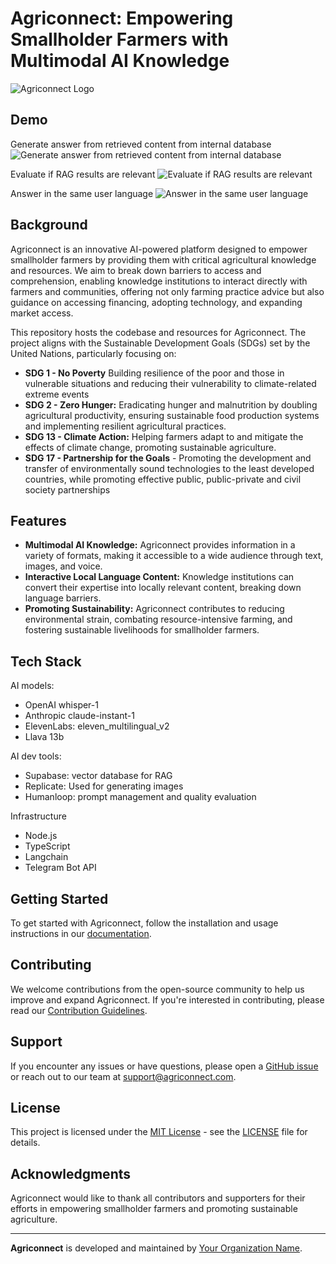 # Agriconnect: Empowering Smallholder Farmers with Multimodal AI Knowledge

![Agriconnect Logo](/images/logo.jpeg)

## Demo
Generate answer from retrieved content from internal database
![Generate answer from retrieved content from internal database](/images/demo1.png)


Evaluate if RAG results are relevant
![Evaluate if RAG results are relevant](/images/demo2.png)

Answer in the same user language
![Answer in the same user language](/images/demo3.png)

## Background
Agriconnect is an innovative AI-powered platform designed to empower smallholder farmers by providing them with critical agricultural knowledge and resources. We aim to break down barriers to access and comprehension, enabling knowledge institutions to interact directly with farmers and communities, offering not only farming practice advice but also guidance on accessing financing, adopting technology, and expanding market access.

This repository hosts the codebase and resources for Agriconnect. The project aligns with the Sustainable Development Goals (SDGs) set by the United Nations, particularly focusing on:

- **SDG 1 - No Poverty** Building resilience of the poor and those in vulnerable situations and reducing their vulnerability to climate-related extreme events
- **SDG 2 - Zero Hunger:** Eradicating hunger and malnutrition by doubling agricultural productivity, ensuring sustainable food production systems and implementing resilient agricultural practices.
- **SDG 13 - Climate Action:** Helping farmers adapt to and mitigate the effects of climate change, promoting sustainable agriculture.
- **SDG 17 - Partnership for the Goals** - Promoting the development and transfer of environmentally sound technologies to the least developed countries, while promoting effective public, public-private and civil society partnerships 

## Features

- **Multimodal AI Knowledge:** Agriconnect provides information in a variety of formats, making it accessible to a wide audience through text, images, and voice.
- **Interactive Local Language Content:** Knowledge institutions can convert their expertise into locally relevant content, breaking down language barriers.
- **Promoting Sustainability:** Agriconnect contributes to reducing environmental strain, combating resource-intensive farming, and fostering sustainable livelihoods for smallholder farmers.

## Tech Stack

AI models: 
- OpenAI whisper-1
- Anthropic claude-instant-1
- ElevenLabs: eleven_multilingual_v2
- Llava 13b

AI dev tools: 
- Supabase: vector database for RAG
- Replicate: Used for generating images
- Humanloop: prompt management and quality evaluation

Infrastructure
- Node.js
- TypeScript
- Langchain
- Telegram Bot API

## Getting Started

To get started with Agriconnect, follow the installation and usage instructions in our [documentation](link-to-documentation).

## Contributing

We welcome contributions from the open-source community to help us improve and expand Agriconnect. If you're interested in contributing, please read our [Contribution Guidelines](link-to-contributing).

## Support

If you encounter any issues or have questions, please open a [GitHub issue](link-to-issues) or reach out to our team at [support@agriconnect.com](mailto:support@agriconnect.com).

## License

This project is licensed under the [MIT License](link-to-license) - see the [LICENSE](link-to-license) file for details.

## Acknowledgments

Agriconnect would like to thank all contributors and supporters for their efforts in empowering smallholder farmers and promoting sustainable agriculture.

---

**Agriconnect** is developed and maintained by [Your Organization Name](link-to-your-website).
